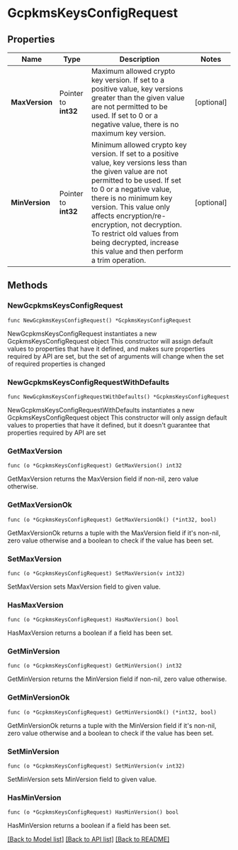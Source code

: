 # GcpkmsKeysConfigRequest

## Properties

Name | Type | Description | Notes
------------ | ------------- | ------------- | -------------
**MaxVersion** | Pointer to **int32** | Maximum allowed crypto key version. If set to a positive value, key versions greater than the given value are not permitted to be used. If set to 0 or a negative value, there is no maximum key version. | [optional] 
**MinVersion** | Pointer to **int32** | Minimum allowed crypto key version. If set to a positive value, key versions less than the given value are not permitted to be used. If set to 0 or a negative value, there is no minimum key version. This value only affects encryption/re-encryption, not decryption. To restrict old values from being decrypted, increase this value and then perform a trim operation. | [optional] 

## Methods

### NewGcpkmsKeysConfigRequest

`func NewGcpkmsKeysConfigRequest() *GcpkmsKeysConfigRequest`

NewGcpkmsKeysConfigRequest instantiates a new GcpkmsKeysConfigRequest object
This constructor will assign default values to properties that have it defined,
and makes sure properties required by API are set, but the set of arguments
will change when the set of required properties is changed

### NewGcpkmsKeysConfigRequestWithDefaults

`func NewGcpkmsKeysConfigRequestWithDefaults() *GcpkmsKeysConfigRequest`

NewGcpkmsKeysConfigRequestWithDefaults instantiates a new GcpkmsKeysConfigRequest object
This constructor will only assign default values to properties that have it defined,
but it doesn't guarantee that properties required by API are set

### GetMaxVersion

`func (o *GcpkmsKeysConfigRequest) GetMaxVersion() int32`

GetMaxVersion returns the MaxVersion field if non-nil, zero value otherwise.

### GetMaxVersionOk

`func (o *GcpkmsKeysConfigRequest) GetMaxVersionOk() (*int32, bool)`

GetMaxVersionOk returns a tuple with the MaxVersion field if it's non-nil, zero value otherwise
and a boolean to check if the value has been set.

### SetMaxVersion

`func (o *GcpkmsKeysConfigRequest) SetMaxVersion(v int32)`

SetMaxVersion sets MaxVersion field to given value.

### HasMaxVersion

`func (o *GcpkmsKeysConfigRequest) HasMaxVersion() bool`

HasMaxVersion returns a boolean if a field has been set.

### GetMinVersion

`func (o *GcpkmsKeysConfigRequest) GetMinVersion() int32`

GetMinVersion returns the MinVersion field if non-nil, zero value otherwise.

### GetMinVersionOk

`func (o *GcpkmsKeysConfigRequest) GetMinVersionOk() (*int32, bool)`

GetMinVersionOk returns a tuple with the MinVersion field if it's non-nil, zero value otherwise
and a boolean to check if the value has been set.

### SetMinVersion

`func (o *GcpkmsKeysConfigRequest) SetMinVersion(v int32)`

SetMinVersion sets MinVersion field to given value.

### HasMinVersion

`func (o *GcpkmsKeysConfigRequest) HasMinVersion() bool`

HasMinVersion returns a boolean if a field has been set.


[[Back to Model list]](../README.md#documentation-for-models) [[Back to API list]](../README.md#documentation-for-api-endpoints) [[Back to README]](../README.md)


